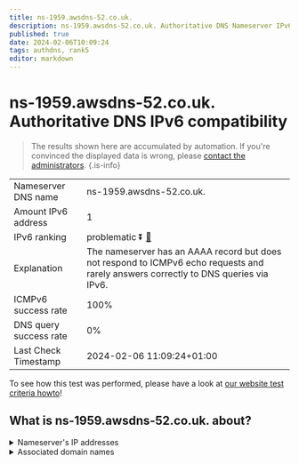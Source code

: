 ```yaml
---
title: ns-1959.awsdns-52.co.uk.
description: ns-1959.awsdns-52.co.uk. Authoritative DNS Nameserver IPv6 compatibility
published: true
date: 2024-02-06T10:09:24
tags: authdns, rank5
editor: markdown
---
```


# ns-1959.awsdns-52.co.uk. Authoritative DNS IPv6 compatibility

> The results shown here are accumulated by automation. If you're convinced the displayed data is wrong, please [contact the administrators](/howto/chat). 
{.is-info}




|   |   |
| - | - |
| Nameserver DNS name | ns-1959.awsdns-52.co.uk.
| Amount IPv6 address | 1
| IPv6 ranking | problematic :arrow_double_down: [🔗](/howto/ranking) |
| Explanation | The nameserver has an AAAA record but does not respond to ICMPv6 echo requests and rarely answers correctly to DNS queries via IPv6. |
| ICMPv6 success rate | 100%|
| DNS query success rate | 0% |
| Last Check Timestamp | 2024-02-06 11:09:24+01:00 |

To see how this test was performed, please have a look at [our website test criteria howto](/howto/testcriteria/authdns)!


## What is ns-1959.awsdns-52.co.uk. about?




<details>
<summary>Nameserver's IP addresses</summary>

2600:9000:5307:a700::1

</details>



<details>
<summary>Associated domain names</summary>

www.booking.com

</details>
